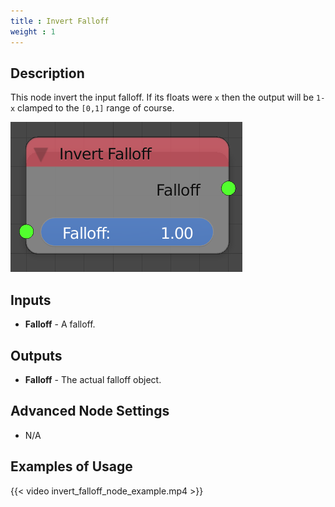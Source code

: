 ```yaml
---
title : Invert Falloff
weight : 1
---
```


## Description

This node invert the input falloff. If its floats were `x` then the
output will be `1-x` clamped to the `[0,1]` range of course.

![image](invert_falloff_node.png)

## Inputs

  - **Falloff** - A falloff.

## Outputs

  - **Falloff** - The actual falloff object.

## Advanced Node Settings

  - N/A

## Examples of Usage

{{< video invert_falloff_node_example.mp4 >}}
